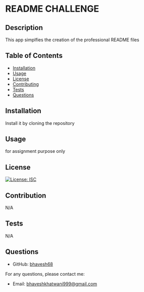 
# README CHALLENGE

## Description

This app simplfies the creation of the professional README files

## Table of Contents

- [Installation](#installation)
- [Usage](#usage)
- [License](#license)
- [Contributing](#contributing)
- [Tests](#tests)
- [Questions](#questions)

## Installation

Install it by cloning the repository

## Usage

for assignment purpose only

## License

[![License: ISC](https://img.shields.io/badge/License-ISC-blue.svg)](https://opensource.org/licenses/ISC)

## Contribution

N/A

## Tests

N/A

## Questions

- GitHub: [bhavesh68](https://github.com/bhavesh68)

For any questions, please contact me:
- Email: bhaveshkhatwani999@gmail.com
  